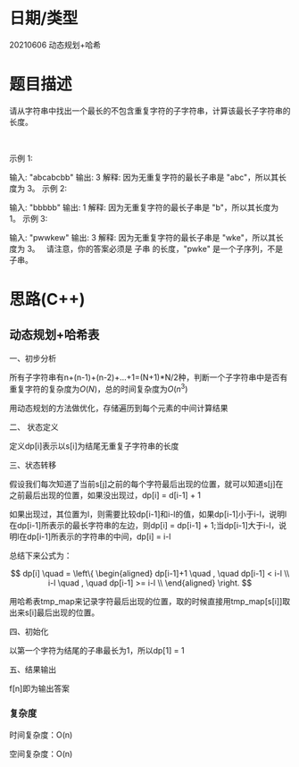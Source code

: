 
<!--
 * @Author: baisichen
 * @Date: 2021-05-10 10:20:04
 * @LastEditTime: 2021-06-07 17:43:41
 * @LastEditors: baisichen
 * @Description: 
-->
# 日期/类型
20210606 动态规划+哈希

# 题目描述
请从字符串中找出一个最长的不包含重复字符的子字符串，计算该最长子字符串的长度。

 

示例 1:

输入: "abcabcbb"
输出: 3 
解释: 因为无重复字符的最长子串是 "abc"，所以其长度为 3。
示例 2:

输入: "bbbbb"
输出: 1
解释: 因为无重复字符的最长子串是 "b"，所以其长度为 1。
示例 3:

输入: "pwwkew"
输出: 3
解释: 因为无重复字符的最长子串是 "wke"，所以其长度为 3。
     请注意，你的答案必须是 子串 的长度，"pwke" 是一个子序列，不是子串。




# 思路(C++)

## 动态规划+哈希表
一、初步分析

所有子字符串有n+(n-1)+(n-2)+...+1=(N+1)*N/2种，判断一个子字符串中是否有重复字符的复杂度为$O(N)$，总的时间复杂度为$O(n^3)$

用动态规划的方法做优化，存储遍历到每个元素的中间计算结果

二、 状态定义

定义dp[i]表示以s[i]为结尾无重复子字符串的长度

三、状态转移

假设我们每次知道了当前s[j]之前的每个字符最后出现的位置，就可以知道s[j]在之前最后出现的位置，如果没出现过，dp[i] = d[i-1] + 1

如果出现过，其位置为l，则需要比较dp[i-1]和i-l的值，如果dp[i-1]小于i-l，说明l在dp[i-1]所表示的最长字符串的左边，则dp[i] =  dp[i-1] + 1;当dp[i-1]大于i-l，说明l在dp[i-1]所表示的字符串的中间，dp[i] = i-l

总结下来公式为：

$$
dp[i] \quad  = \left\{
\begin{aligned}
dp[i-1]+1 \quad , \quad dp[i-1] < i-l \\
i-l \quad , \quad dp[i-1] >= i-l \\
\end{aligned}
\right.
$$

用哈希表tmp_map来记录字符最后出现的位置，取的时候直接用tmp_map[s[i]]取出来s[i]最后出现的位置。

四、初始化

以第一个字符为结尾的子串最长为1，所以dp[1] = 1

五、结果输出

f[n]即为输出答案

### 复杂度
时间复杂度：O(n)

空间复杂度：O(n)

